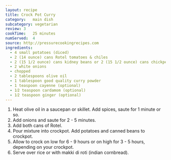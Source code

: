 ```yaml
---
layout: recipe
title: Crock Pot Curry
category:	main dish					
subcategory: vegetarian
review: 3
cookTime:	25 minutes
numServed:	4
source:	http://pressurecookingrecipes.com
ingredients:
  - 4 small potatoes (diced)
  - 2 (14 ounce) cans Rotel tomatoes & chiles
  - 2 (15 1/2 ounce) cans kidney beans or 2 (15 1/2 ounce) cans chickpeas
  - 2 white onions
  - chopped
  - 2 tablespoons olive oil
  - 1 tablespoon good quality curry powder
  - 1 teaspoon cayenne (optional)
  - 1⁄2 teaspoon cardamom (optional)
  - 1⁄2 teaspoon ginger (optional)
---
```


1. Heat olive oil in a saucepan or skillet. Add spices, saute for 1 minute or so.
2. Add onions and saute for 2 - 5 minutes.
3. Add both cans of Rotel.
4. Pour mixture into crockpot. Add potatoes and canned beans to crockpot.
5. Allow to crock on low for 6 - 9 hours or on high for 3 - 5 hours, depending on your crockpot.
6. Serve over rice or with makki di roti (indian cornbread).
